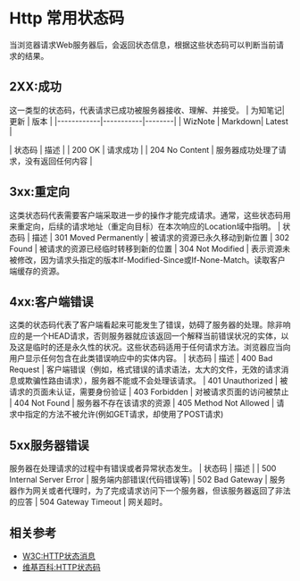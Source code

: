# Http 常用状态码
当浏览器请求Web服务器后，会返回状态信息，根据这些状态码可以判断当前请求的结果。

## 2XX:成功
这一类型的状态码，代表请求已成功被服务器接收、理解、并接受。
| 为知笔记|更新 | 版本 |
|------------|-----------|--------|
| WizNote | Markdown| Latest |

| 状态码 | 描述 |
| 200 OK | 请求成功 | 
| 204 No Content | 服务器成功处理了请求，没有返回任何内容 |

## 3xx:重定向
这类状态码代表需要客户端采取进一步的操作才能完成请求。通常，这些状态码用来重定向，后续的请求地址（重定向目标）在本次响应的Location域中指明。
| 状态码 | 描述 
| 301 Moved Permanently | 被请求的资源已永久移动到新位置
| 302 Found | 被请求的资源已经临时转移到新的位置
| 304 Not Modified | 表示资源未被修改，因为请求头指定的版本If-Modified-Since或If-None-Match。读取客户端缓存的资源。

## 4xx:客户端错误
这类的状态码代表了客户端看起来可能发生了错误，妨碍了服务器的处理。除非响应的是一个HEAD请求，否则服务器就应该返回一个解释当前错误状况的实体，以及这是临时的还是永久性的状况。这些状态码适用于任何请求方法。浏览器应当向用户显示任何包含在此类错误响应中的实体内容。
| 状态码 | 描述 
| 400 Bad Request | 客户端错误（例如，格式错误的请求语法，太大的文件，无效的请求消息或欺骗性路由请求），服务器不能或不会处理该请求。
| 401 Unauthorized | 被请求的页面未认证，需要身份验证
| 403 Forbidden | 对被请求页面的访问被禁止
| 404 Not Found | 服务器不存在该请求的资源
| 405 Method Not Allowed | 请求中指定的方法不被允许(例如GET请求，却使用了POST请求)

## 5xx服务器错误
服务器在处理请求的过程中有错误或者异常状态发生。
| 状态码 | 描述 |
| 500 Internal Server Error | 服务端内部错误(代码错误等)
| 502 Bad Gateway | 服务器作为网关或者代理时，为了完成请求访问下一个服务器，但该服务器返回了非法的应答
| 504 Gateway Timeout | 网关超时。

## 相关参考
* [W3C:HTTP状态消息](http://www.w3school.com.cn/tags/html_ref_httpmessages.asp)
* [维基百科:HTTP状态码](https://zh.wikipedia.org/wiki/HTTP%E7%8A%B6%E6%80%81%E7%A0%81)
